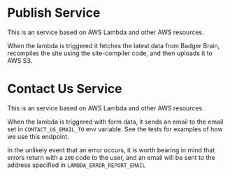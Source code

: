 Publish Service
===============

This is an service based on AWS Lambda and other AWS resources.

When the lambda is triggered it fetches the latest data from Badger Brain,
recompiles the site using the site-compiler code, and then uploads it to AWS
S3.

Contact Us Service
===============

This is an service based on AWS Lambda and other AWS resources.

When the lambda is triggered with form data, it sends an email to the email set in `CONTACT_US_EMAIL_TO` env variable. See the tests for examples of how we use this endpoint.

In the unlikely event that an error occurs, it is worth bearing in mind that errors return with a `200` code to the user, and an email will be sent to the address specified in `LAMBDA_ERROR_REPORT_EMAIL`
